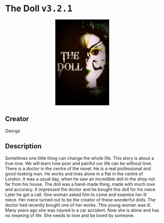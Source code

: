 
# The Doll <kbd>v3.2.1</kbd>

<center>
  <img src="./cover-1024.jpg"/>
</center>

## Creator
George

## Description
<p>Sometimes one little thing can change the whole life. This story is about a true love. We will learn how poor and painful our life can be without love. There is a doctor in the centre of the novel. He is a real professional and good-looking man. He works and lives alone in a flat in the centre of London. It was a usual day, when he saw an incredible doll in the shop not far from his house. The doll was a hand-made thing, made with much love and accuracy. It impressed the doctor and he bought this doll for his niece. Later he got a call. One woman asked him to come and examine her ill niece. Her niece turned out to be the creator of these wonderful dolls. The doctor had recently bought one of her works. This young woman was ill. Many years ago she was injured in a car accident. Now she is alone and has no meaning of life. She needs to love and be loved by someone.</p>

